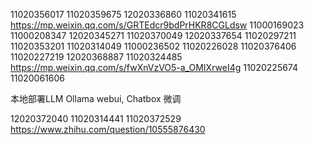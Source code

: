 11020356017
11020359675
12020336860
11020341615
https://mp.weixin.qq.com/s/GRTEdcr9bdPrHKR8CGLdsw
11000169023
11000208347
12020345271
11020370049
12020337654
11020297211
11020353201
11020314049
11000236502
11020226028
11020376406
11020227219
12020368887
11020324485
https://mp.weixin.qq.com/s/fwXnVzVO5-a_OMIXrweI4g
11020225674
11020061606




本地部署LLM
Ollama
webui, Chatbox
微调

12020372040
11020314441
11020372529
https://www.zhihu.com/question/10555876430